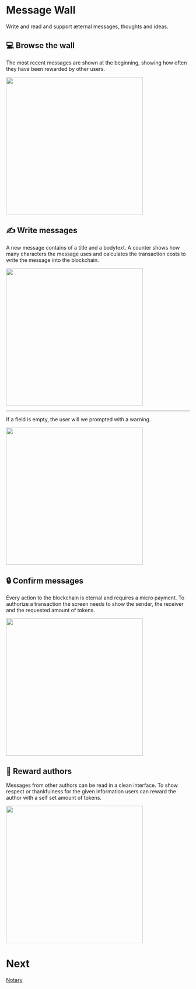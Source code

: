 # Message Wall
Write and read and support æternal messages, thoughts and ideas.


## 💻 Browse the wall
The most recent messages are shown at the beginning, showing how often they have been rewarded by other users.  

<img src='img/1.00-message_wall.png' width='375px' />


## ✍ Write messages
A new message contains of a title and a bodytext. A counter shows how many characters the message uses and calculates the transaction costs to write the message into the blockchain.

<img src='img/1.10-new_message.png' width='375px' />

---

If a field is empty, the user will we prompted with a warning.

<img src='img/1.11-new_message-warning.png' width='375px' />


## 🔒 Confirm messages
Every action to the blockchain is eternal and requires a micro payment. To authorize a transaction the screen needs to show the sender, the receiver and the requested amount of tokens. 

<img src='img/1.30-confirm_transaction.png' width='375px' />


## 👏 Reward authors
Messages from other authors can be read in a clean interface. To show respect or thankfulness for the given information users can reward the author with a self set amount of tokens.

<img src='screens/sprint_02/1.20-read_message.png' width='375px' />



# Next
[Notary](notary.md)